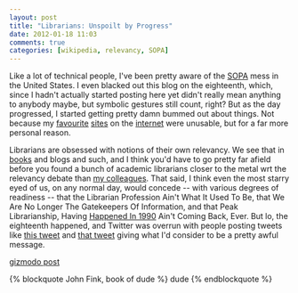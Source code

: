 ```yaml
---
layout: post
title: "Librarians: Unspoilt by Progress"
date: 2012-01-18 11:03
comments: true
categories: [wikipedia, relevancy, SOPA]
---
```


Like a lot of technical people, I've been pretty aware of the [SOPA](http://en.wikipedia.org/wiki/SOPA) mess in the United States. I even blacked out this blog on the eighteenth, which, since I hadn't actually started posting here yet didn't really mean anything to anybody maybe, but symbolic gestures still count, right? But as the day progressed, I started getting pretty damn bummed out about things. Not because my [favourite](http://reddit.com) [sites](http://www.metafilter.com) on the [internet](http://en.wikipedia.org) were unusable, but for a far more personal reason.

<!-- more -->

Librarians are obsessed with notions of their own relevancy. We see that in [books](http://www.amazon.com/This-Book-Overdue-Librarians-Cybrarians/dp/0061431605) and blogs and such, and I think you'd have to go pretty far afield before you found a bunch of academic librarians closer to the metal wrt the relevancy debate than [my colleagues](http://scienceblogs.com/confessions/2011/05/mcmastergate_in_chronological.php). That said, I think even the most starry eyed of us, on any normal day, would concede -- with various degrees of readiness -- that the Librarian Profession Ain't What It Used To Be, that We Are No Longer The Gatekeepers Of Information, and that Peak Librarianship, Having [Happened In 1990](http://blog.oup.com/2011/06/librarian-census/) Ain't Coming Back, Ever. But lo, the eighteenth happened, and Twitter was overrun with people posting tweets like [this tweet](https://twitter.com/#!/Born_Analog/status/159708773458522112) and [that tweet](https://twitter.com/#!/49susans/status/159719011247067136) giving what I'd consider to be a pretty awful message.

[gizmodo post](http://gizmodo.com/5877143/riaa-reminds-us-why-we-hate-them-with-obnoxious-smartass-tweet)



 

{% blockquote John Fink, book of dude %}
dude
{% endblockquote %}

